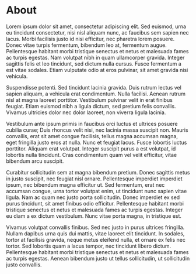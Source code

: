 # About

Lorem ipsum dolor sit amet, consectetur adipiscing elit. Sed euismod, urna eu tincidunt consectetur, nisi nisl aliquam nunc, ac faucibus sem sapien nec lacus. Morbi facilisis justo id nisi efficitur, nec pharetra lorem posuere. Donec vitae turpis fermentum, bibendum leo at, fermentum augue. Pellentesque habitant morbi tristique senectus et netus et malesuada fames ac turpis egestas. Nam volutpat nibh in quam ullamcorper gravida. Integer sagittis felis et leo tincidunt, sed dictum nulla cursus. Fusce fermentum a est vitae sodales. Etiam vulputate odio at eros pulvinar, sit amet gravida nisi vehicula.

Suspendisse potenti. Sed tincidunt lacinia gravida. Duis rutrum lectus vel sapien aliquam, a vehicula erat condimentum. Nulla facilisi. Aenean rutrum nisl at magna laoreet porttitor. Vestibulum pulvinar velit in erat finibus feugiat. Etiam euismod nibh a ligula dictum, sed pretium felis convallis. Vivamus ultricies dolor nec dolor laoreet, non viverra ligula lacinia.

Vestibulum ante ipsum primis in faucibus orci luctus et ultrices posuere cubilia curae; Duis rhoncus velit nisi, nec lacinia massa suscipit non. Mauris convallis, erat sit amet congue facilisis, tellus magna accumsan magna, eget fringilla justo eros at nulla. Nunc et feugiat lacus. Fusce lobortis luctus porttitor. Aliquam erat volutpat. Integer suscipit purus a est volutpat, id lobortis nulla tincidunt. Cras condimentum quam vel velit efficitur, vitae bibendum arcu suscipit.

Curabitur sollicitudin sem at magna bibendum pretium. Donec sagittis metus in justo suscipit, nec feugiat nisl ornare. Pellentesque imperdiet imperdiet ipsum, nec bibendum magna efficitur ut. Sed fermentum, erat nec accumsan congue, urna tortor volutpat enim, ut tincidunt nunc sapien vitae ligula. Nam ac quam nec justo porta sollicitudin. Donec imperdiet ex sed purus tincidunt, sit amet finibus odio efficitur. Pellentesque habitant morbi tristique senectus et netus et malesuada fames ac turpis egestas. Integer eu diam a ex dictum vestibulum. Nunc vitae porta magna, in tristique est.

Vivamus volutpat convallis finibus. Sed nec justo in purus ultrices fringilla. Nullam dapibus urna quis dui mattis, vitae laoreet elit tincidunt. In sodales, tortor at facilisis gravida, neque metus eleifend nulla, et ornare ex felis nec tortor. Sed lobortis quam a lacus tempor, nec tincidunt libero dictum. Pellentesque habitant morbi tristique senectus et netus et malesuada fames ac turpis egestas. Aenean bibendum justo ut tellus sollicitudin, ut sollicitudin justo convallis.